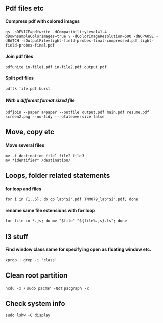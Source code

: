 ## Pdf files etc
#### Compress pdf with colored images
`gs -sDEVICE=pdfwrite -dCompatibilityLevel=1.4 -dDownsampleColorImages=true \
-dColorImageResolution=500 -dNOPAUSE -dBATCH -sOutputFile=light-field-probes-final-compressed.pdf light-field-probes-final.pdf`

#### Join pdf files
`pdfunite in-file1.pdf in-file2.pdf output.pdf`

#### Split pdf files
`pdftk file.pdf burst`

##### With a different format sized file
`pdfjoin --paper a4paper --outfile output.pdf main.pdf resume.pdf screen2.png --no-tidy --rotateoversize false`

## Move, copy etc
#### Move several files
`mv -t destination file1 file2 file3`  
`mv *identifier* /destination/`  

## Loops, folder related statements
#### for loop and files
`for i in {1..6}; do cp lab"$i".pdf TNM079_lab"$i".pdf; done`

#### rename same file extensions with for loop
`for file in *.js; do mv "$file" "${file%.js}.ts"; done`

## I3 stuff
#### Find window class name for specifying open as floating window etc.
`xprop | grep -i 'class'`

## Clean root partition
`ncdu -x /`
`sudo pacman -Qdt`
`pacgraph -c`

## Check system info
`sudo lshw -C display`

